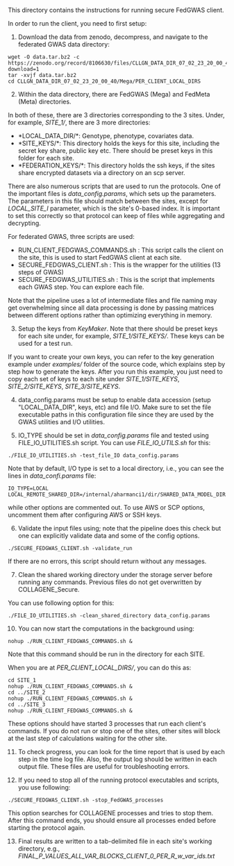 This directory contains the instructions for running secure FedGWAS client.

In order to run the client, you need to first setup:
1) Download the data from zenodo, decompress, and navigate to the federated GWAS data directory:
```
wget -O data.tar.bz2 -c https://zenodo.org/record/8106630/files/CLLGN_DATA_DIR_07_02_23_20_00_40.tar.bz2?download=1
tar -xvjf data.tar.bz2 
cd CLLGN_DATA_DIR_07_02_23_20_00_40/Mega/PER_CLIENT_LOCAL_DIRS
```

2) Within the data directory, there are FedGWAS (Mega) and FedMeta (Meta) directories. 

In both of these, there are 3 directories corresponding to the 3 sites. Under, for example, *SITE_1/*, there are 3 more directories:

<ul>
<li> *LOCAL_DATA_DIR/*: Genotype, phenotype, covariates data.</li> 
<li> *SITE_KEYS/*: This directory holds the keys for this site, including the secret key share, public key etc. There should be preset keys in this folder for each site.</li> 
<li> *FEDERATION_KEYS/*: This directory holds the ssh keys, if the sites share encrypted datasets via a directory on an scp server.</li> 
</ul>

There are also numerous scripts that are used to run the protocols. One of the important files is *data_config.params*, which sets up the parameters. The parameters in this file should match between the sites, except for *LOCAL_SITE_I* parameter, which is the site's 0-based index. It is important to set this correctly so that protocol can keep of files while aggregating and decrypting.

For federated GWAS, three scripts are used:
<ul>
<li> RUN_CLIENT_FEDGWAS_COMMANDS.sh : This script calls the client on the site, this is used to start FedGWAS client at each site.</li> 
<li> SECURE_FEDGWAS_CLIENT.sh : This is the wrapper for the utilities (13 steps of GWAS) </li> 
<li> SECURE_FEDGWAS_UTILITIES.sh : This is the script that implements each GWAS step. You can explore each file.</li> 
</ul>

Note that the pipeline uses a lot of intermediate files and file naming may get overwhelming since all data processing is done by passing matrices between different options rather than optimizing everything in memory.

3) Setup the keys from *KeyMaker*. Note that there should be preset keys for each site under, for example, *SITE_1/SITE_KEYS/*. These keys can be used for a test run.

If you want to create your own keys, you can refer to the key generation example under *examples/* folder of the source code, which explains step by step how to generate the keys. After you run this example, you just need to copy each set of keys to each site under *SITE_1/SITE_KEYS*, *SITE_2/SITE_KEYS*, *SITE_3/SITE_KEYS*.

4) data_config.params must be setup to enable data accession (setup "LOCAL_DATA_DIR", keys, etc) and file I/O. Make sure to set the file executable paths in this configuration file since they are used by the GWAS utilities and I/O utilities.

5) IO_TYPE should be set in *data_config.params* file and tested using FILE_IO_UTILITIES.sh script. You can use *FILE_IO_UTILS.sh* for this:

```
./FILE_IO_UTILITIES.sh -test_file_IO data_config.params
```

Note that by default, I/O type is set to a local directory, i.e., you can see the lines in *data_confi.params* file:
```
IO_TYPE=LOCAL
LOCAL_REMOTE_SHARED_DIR=/internal/aharmanci1/dir/SHARED_DATA_MODEL_DIR
```
while other options are commented out. To use AWS or SCP options, uncomment them after configuring AWS or SSH keys.

6) Validate the input files using; note that the pipeline does this check but one can explicitly validate data and some of the config options.
```
./SECURE_FEDGWAS_CLIENT.sh -validate_run
```

If there are no errors, this script should return without any messages.

7) Clean the shared working directory under the storage server before running any commands. Previous files do not get overwritten by COLLAGENE_Secure.

You can use following option for this:
```
./FILE_IO_UTILITIES.sh -clean_shared_directory data_config.params
```

10) You can now start the computations in the background using:
```
nohup ./RUN_CLIENT_FEDGWAS_COMMANDS.sh &
```

Note that this command should be run in the directory for each SITE.

When you are at *PER_CLIENT_LOCAL_DIRS/*, you can do this as:
```
cd SITE_1
nohup ./RUN_CLIENT_FEDGWAS_COMMANDS.sh &
cd ../SITE_2
nohup ./RUN_CLIENT_FEDGWAS_COMMANDS.sh &
cd ../SITE_3
nohup ./RUN_CLIENT_FEDGWAS_COMMANDS.sh &
```

These options should have started 3 processes that run each client's commands. If you do not run or stop one of the sites, other sites will block at the last step of calculations waiting for the other site.

11) To check progress, you can look for the time report that is used by each step in the time log file. Also, the output log should be written in each output file. These files are useful for troubleshooting errors.

12) If you need to stop all of the running protocol executables and scripts, you use following:
```
./SECURE_FEDGWAS_CLIENT.sh -stop_FedGWAS_processes
```
This option searches for COLLAGENE processes and tries to stop them. After this command ends, you should ensure all processes ended before starting the protocol again.

13) Final results are written to a tab-delimited file in each site's working directory, e.g., *FINAL_P_VALUES_ALL_VAR_BLOCKS_CLIENT_0_PER_R_w_var_ids.txt*